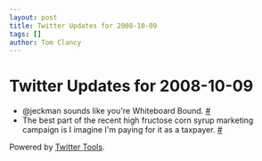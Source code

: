 ```yaml
---
layout: post
title: Twitter Updates for 2008-10-09
tags: []
author: Tom Clancy
---
```


# Twitter Updates for 2008-10-09

<ul>
	<li>@jeckman sounds like you're Whiteboard Bound. <a href="http://twitter.com/tclancy/statuses/952831307">#</a></li>
	<li>The best part of the recent high fructose corn syrup marketing campaign is I imagine I'm paying for it as a taxpayer. <a href="http://twitter.com/tclancy/statuses/952890087">#</a></li>
</ul>
<p>Powered by <a href="http://alexking.org/projects/wordpress">Twitter Tools</a>.</p>
